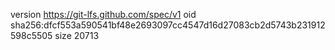 version https://git-lfs.github.com/spec/v1
oid sha256:dfcf553a590541bf48e2693097cc4547d16d27083cb2d5743b231912598c5505
size 20713
